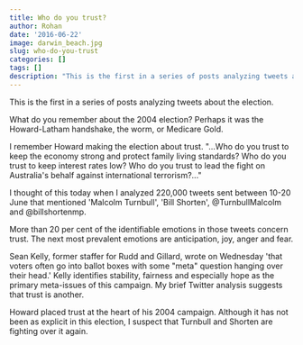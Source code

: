 ```yaml
---
title: Who do you trust?
author: Rohan
date: '2016-06-22'
image: darwin_beach.jpg
slug: who-do-you-trust
categories: []
tags: []
description: "This is the first in a series of posts analyzing tweets about the election."
---
```

This is the first in a series of posts analyzing tweets about the election.

What do you remember about the 2004 election? Perhaps it was the Howard-Latham handshake, the worm, or Medicare Gold.

I remember Howard making the election about trust.
"...Who do you trust to keep the economy strong and protect family living standards? Who do you trust to keep interest rates low? Who do you trust to lead the fight on Australia's behalf against international terrorism?..."

I thought of this today when I analyzed 220,000 tweets sent between 10-20 June that mentioned 'Malcolm Turnbull', 'Bill Shorten', @TurnbullMalcolm and @billshortenmp.

More than 20 per cent of the identifiable emotions in those tweets concern trust. The next most prevalent emotions are anticipation, joy, anger and fear.


Sean Kelly, former staffer for Rudd and Gillard, wrote on Wednesday 'that voters often go into ballot boxes with some "meta" question hanging over their head.' Kelly identifies stability, fairness and especially hope as the primary meta-issues of this campaign. My brief Twitter analysis suggests that trust is another.

Howard placed trust at the heart of his 2004 campaign. Although it has not been as explicit in this election, I suspect that Turnbull and Shorten are fighting over it again.
